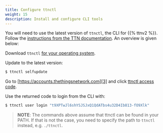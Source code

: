 ```yaml
---
title: Configure ttnctl
weight: 15
description: Install and configure CLI tools
---
```


You will need to use the latest version of `ttnctl`, the CLI for {{% ttnv2 %}}.
Follow the [instructions from the TTN documentation][1]. An overview is given below:

Download `ttnctl` [for your operating system][2].

Update to the latest version:

```bash
$ ttnctl selfupdate
```

Go to [https://accounts.thethingsnetwork.com][3] and click [ttnctl access code][4].

Use the returned code to login from the CLI with:

```bash
$ ttnctl user login "t9XPTwJl6shYSJSJxQ1QdATbs4u32D4Ib813-fO9Xlk"
```

[1]: https://www.thethingsnetwork.org/docs/network/cli/quick-start.html
[2]: https://www.thethingsnetwork.org/docs/network/cli/quick-start.html#installation
[3]: https://accounts.thethingsnetwork.com
[4]: https://account.thethingsnetwork.org/users/authorize?client_id=ttnctl&redirect_uri=/oauth/callback/ttnctl&response_type=code

> **NOTE**: The commands above assume that ttnctl can be found in your PATH. If that
> is not the case, you need to specify the path to `ttnctl` instead, e.g. `./ttnctl`.

